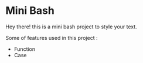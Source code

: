# Mini Bash

Hey there! this is a mini bash project to style your text.

Some of features used in this project :

* Function 
* Case
	
